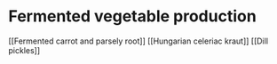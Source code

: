 # Fermented vegetable production

[[Fermented carrot and parsely root]]
[[Hungarian celeriac kraut]]
[[Dill pickles]]

